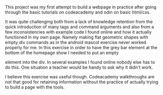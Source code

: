 This project was my first attempt to build a webpage in practice after going through the basic tutorials on codeacademy and odin on basic html/css.

It was quite challenging both from a lack of knowledge retention from the quick introduction of many tags and command arguments and also from a few inconsistencies with example code I found online and how it actually functioned in my own page. Namely making flat geometric shapes with empty div commands as in the android mascot exercise never worked properly for me. In this exercise in order to have the grey bar element at the bottom of the homepage show I needed to put an empty <p> element into the div. In several examples I found online nobody else has to do this. One situation a teacher would be handy to ask why it didn't work.

I believe this exercise was useful though. Codeacademy walkthroughs are not that good for retaining information without the practice of actually trying to build a page with the tools.

